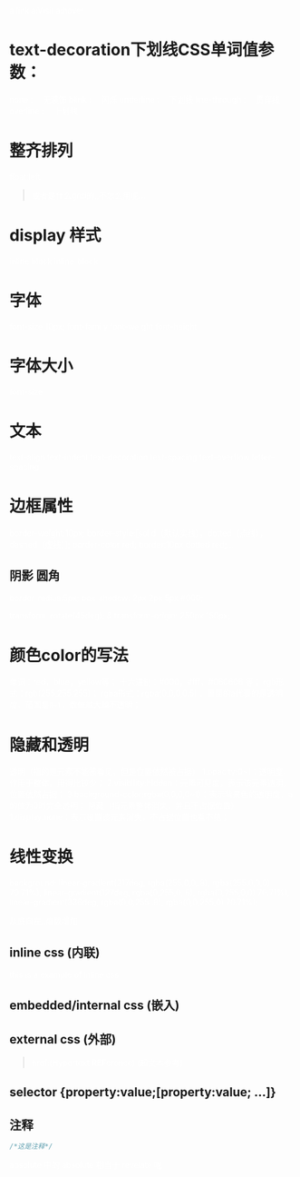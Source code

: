a:link
a:Visit
a:hover


# text-decoration下划线CSS单词值参数：
none : 　无装饰
blink : 　闪烁
underline : 　下划线
line-through : 　贯穿线
overline : 　上划线


# 整齐排列
float:left
> 或者是什么grid的,,不怎么用呢...

# display 样式
inline
block
inline-block

# 字体
font-size:10px;
font-family
font-weight
font-height
# 字体大小
font-size

# 文本
text-align
text-indent
text-decoration
text-spacing
text-overflow
letter-spacing


# 边框属性
border-weight:10px;
border-style:[solid（默认实线），dotted（点线），dashed（虚线）];
border-color:red;
border:10px dotted red;...
## 阴影  圆角
border-radius:5px;
box-shadow: 2px 2px 5px #000;

transform: rotate(45deg); & transform-origin: 250px 150px;

# 颜色color的写法
单词：red，blue，yellow等；
十六进制：#000，#fff，#060606 等；
rgb形式：rgb(255,255,255)；
rgba形式：rgba(0,0,0,0.5) ，里面的a代表的是透明度，范围是`0~1`，数值越大越不透明；

# 隐藏和透明
透明（指的是元素不能被看见，但是位置依然被占据）
1.opacity:0~1：透明度，作用于整体，用得比较少；
2.visibility:hidden：元素可见度，表示该元素透明，位置依然占据；
3.background-color:rgba(0,0,0,0~1)：表示背景色的透明度，a的值为0时完全透明；
隐藏（指元素整体消失，并且不占据位置）
1.display:none：表示设置该元素消失，不占据位置也看不见；

# 线性变换

background: linear-gradient(217deg, rgba(255,0,0,.8), rgba(255,0,0,0) 70.71%),
            linear-gradient(127deg, rgba(0,255,0,.8), rgba(0,255,0,0) 70.71%),
            linear-gradient(336deg, rgba(0,0,255,.8), rgba(0,0,255,0) 70.71%);

从底向左,,度数增加
## inline css     (内联)

<p style="color:white">this is a example of inline css</p>

## embedded/internal css    (嵌入)

<style>p{color:white;}</style>



## external css    (外部)

<link rel="stylesheet" href="example.css">

> href:(**H**ypertext **REF**erence) (超文本参考)



## selector {property:value;[property:value; ...]}



## 注释

```css
/*这是注释*/
```


absolute 中的 absolute 相当于   revelate 呢








